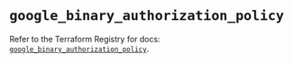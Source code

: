 # `google_binary_authorization_policy`

Refer to the Terraform Registry for docs: [`google_binary_authorization_policy`](https://registry.terraform.io/providers/hashicorp/google/6.14.1/docs/resources/binary_authorization_policy).
